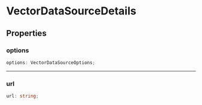 # VectorDataSourceDetails

## Properties

### options

```ts
options: VectorDataSourceOptions;
```

***

### url

```ts
url: string;
```
